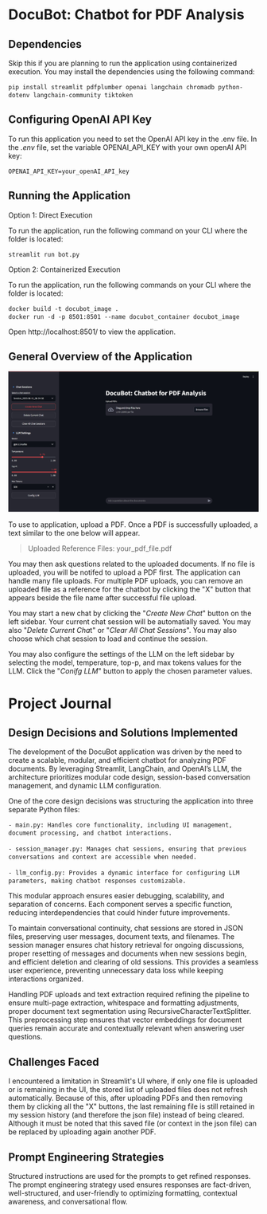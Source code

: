 # DocuBot: Chatbot for PDF Analysis

## Dependencies
Skip this if you are planning to run the application using containerized execution. You may install the dependencies using the following command:

    pip install streamlit pdfplumber openai langchain chromadb python-dotenv langchain-community tiktoken

## Configuring OpenAI API Key
To run this application you need to set the OpenAI API key in the .env file. In the *.env* file, set the variable OPENAI_API_KEY with your own openAI API key:

    OPENAI_API_KEY=your_openAI_API_key

## Running the Application
Option 1: Direct Execution

To run the application, run the following command on your CLI where the folder is located:

    streamlit run bot.py

Option 2: Containerized Execution

To run the application, run the following commands on your CLI where the folder is located:

    docker build -t docubot_image .
    docker run -d -p 8501:8501 --name docubot_container docubot_image

Open http://localhost:8501/ to view the application.

## General Overview of the Application

![alt text](docubot.png)

To use to application, upload a PDF. Once a PDF is successfully uploaded, a text similar to the one below will appear.

> Uploaded Reference Files: your_pdf_file.pdf

You may then ask questions related to the uploaded documents. 
If no file is uploaded, you will be notifed to upload a PDF first. The application can handle many file uploads. 
For multiple PDF uploads, you can remove an uploaded file as a reference for the chatbot by clicking the "X" button that appears beside the file name after successful file upload.

You may start a new chat by clicking the "*Create New Chat*" button on the left sidebar. Your current chat session will be automatially saved. You may also "*Delete Current Cha*t" or "*Clear All Chat Sessions*". You may also choose which chat session to load and continue the session.

You may also configure the settings of the LLM on the left sidebar by selecting the model, temperature, top-p, and max tokens values for the LLM. Click the "*Conifg LLM*" button to apply the chosen parameter values.

# Project Journal
## Design Decisions and Solutions Implemented
The development of the DocuBot application was driven by the need to create a scalable, modular, and efficient chatbot for analyzing PDF documents. By leveraging Streamlit, LangChain, and OpenAI’s LLM, the architecture prioritizes modular code design, session-based conversation management, and dynamic LLM configuration.

One of the core design decisions was structuring the application into three separate Python files:

    - main.py: Handles core functionality, including UI management, document processing, and chatbot interactions.

    - session_manager.py: Manages chat sessions, ensuring that previous conversations and context are accessible when needed.

    - llm_config.py: Provides a dynamic interface for configuring LLM parameters, making chatbot responses customizable.

This modular approach ensures easier debugging, scalability, and separation of concerns. Each component serves a specific function, reducing interdependencies that could hinder future improvements.

To maintain conversational continuity, chat sessions are stored in JSON files, preserving user messages, document texts, and filenames. The session manager ensures chat history retrieval for ongoing discussions, proper resetting of messages and documents when new sessions begin, and efficient deletion and clearing of old sessions. This provides a seamless user experience, preventing unnecessary data loss while keeping interactions organized.

Handling PDF uploads and text extraction required refining the pipeline to ensure multi-page extraction, whitespace and formatting adjustments, proper document text segmentation using RecursiveCharacterTextSplitter. This preprocessing step ensures that vector embeddings for document queries remain accurate and contextually relevant when answering user questions.

## Challenges Faced
I encountered a limitation in Streamlit's UI where, if only one file is uploaded or is remaining in the UI, the stored list of uploaded files does not refresh automatically. Because of this, after uploading PDFs and then removing them by clicking all the "X" buttons, the last remaining file is still retained in my session history (and therefore the json file) instead of being cleared. Although it must be noted that this saved file (or context in the json file) can be replaced by uploading again another PDF.

## Prompt Engineering Strategies
Structured instructions are used for the prompts to get refined responses. The prompt engineering strategy used ensures responses are fact-driven, well-structured, and user-friendly to optimizing formatting, contextual awareness, and conversational flow.

